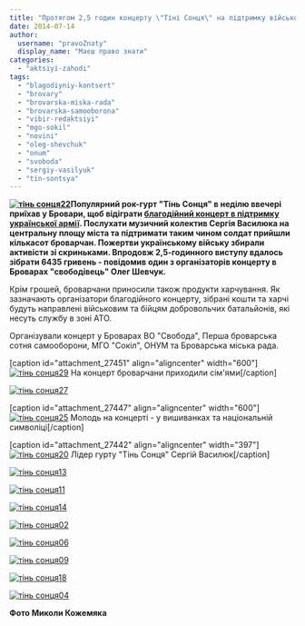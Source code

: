 ```yaml
---
title: "Протягом 2,5 годин концерту \"Тіні Сонця\" на підтримку військових зібрали понад 6000 грн"
date: 2014-07-14
author: 
  username: "pravoZnaty"
  display_name: "Маєш право знати"
categories: 
  - "aktsiyi-zahodi"
tags: 
  - "blagodiyniy-kontsert"
  - "brovary"
  - "brovarska-miska-rada"
  - "brovarska-samooborona"
  - "vibir-redaktsiyi"
  - "mgo-sokil"
  - "novini"
  - "oleg-shevchuk"
  - "onum"
  - "svoboda"
  - "sergiy-vasilyuk"
  - "tin-sontsya"
---
```


**[![тінь сонця22](https://mpz.brovary.org/wp-content/uploads/2014/07/tin-sontsya22.jpg)](https://mpz.brovary.org/wp-content/uploads/2014/07/tin-sontsya22.jpg)Популярний рок-гурт "Тінь Сонця" в неділю ввечері приїхав у Бровари, щоб відіграти [благодійний концерт в підтримку української армії](https://mpz.brovary.org/blagodiyniy-kontsert-gurtu-tin-sontsya/). Послухати музичний колектив Сергія Василюка на центральну площу міста та підтримати таким чином солдат прийшли кількасот броварчан. Пожертви українському війську збирали активісти зі скриньками. Впродовж 2,5-годинного виступу вдалось зібрати 6435 гривень - повідомив один з організаторів концерту в Броварах "свободівець" Олег Шевчук.**

Крім грошей, броварчани приносили також продукти харчування. Як зазначають організатори благодійного концерту, зібрані кошти та харчі будуть направлені військовим та бійцям добровольчих батальйонів, які несуть службу в зоні АТО.

Організували концерт у Броварах ВО "Свобода", Перша броварська сотня самооборони, МГО "Сокіл", ОНУМ та Броварська міська рада.

\[caption id="attachment\_27451" align="aligncenter" width="600"\][![тінь сонця29](https://mpz.brovary.org/wp-content/uploads/2014/07/tin-sontsya29.jpg)](https://mpz.brovary.org/wp-content/uploads/2014/07/tin-sontsya29.jpg) На концерт броварчани приходили сім'ями\[/caption\]

[![тінь сонця27](https://mpz.brovary.org/wp-content/uploads/2014/07/tin-sontsya27.jpg)](https://mpz.brovary.org/wp-content/uploads/2014/07/tin-sontsya27.jpg)

\[caption id="attachment\_27447" align="aligncenter" width="600"\][![тінь сонця25](https://mpz.brovary.org/wp-content/uploads/2014/07/tin-sontsya25.jpg)](https://mpz.brovary.org/wp-content/uploads/2014/07/tin-sontsya25.jpg) Молодь на концерті - у вишиванках та національній символіці\[/caption\]

\[caption id="attachment\_27442" align="aligncenter" width="397"\][![тінь сонця20](https://mpz.brovary.org/wp-content/uploads/2014/07/tin-sontsya20.jpg)](https://mpz.brovary.org/wp-content/uploads/2014/07/tin-sontsya20.jpg) Лідер гурту "Тінь Сонця" Сергій Василюк\[/caption\]

[![тінь сонця13](https://mpz.brovary.org/wp-content/uploads/2014/07/tin-sontsya13.jpg)](https://mpz.brovary.org/wp-content/uploads/2014/07/tin-sontsya13.jpg)

[![тінь сонця11](https://mpz.brovary.org/wp-content/uploads/2014/07/tin-sontsya11.jpg)](https://mpz.brovary.org/wp-content/uploads/2014/07/tin-sontsya11.jpg)

[![тінь сонця14](https://mpz.brovary.org/wp-content/uploads/2014/07/tin-sontsya14.jpg)](https://mpz.brovary.org/wp-content/uploads/2014/07/tin-sontsya14.jpg)

[![тінь сонця02](https://mpz.brovary.org/wp-content/uploads/2014/07/tin-sontsya02.jpg)](https://mpz.brovary.org/wp-content/uploads/2014/07/tin-sontsya02.jpg)

[![тінь сонця06](https://mpz.brovary.org/wp-content/uploads/2014/07/tin-sontsya06.jpg)](https://mpz.brovary.org/wp-content/uploads/2014/07/tin-sontsya06.jpg)

[![тінь сонця09](https://mpz.brovary.org/wp-content/uploads/2014/07/tin-sontsya09.jpg)](https://mpz.brovary.org/wp-content/uploads/2014/07/tin-sontsya09.jpg)

[![тінь сонця18](https://mpz.brovary.org/wp-content/uploads/2014/07/tin-sontsya18.jpg)](https://mpz.brovary.org/wp-content/uploads/2014/07/tin-sontsya18.jpg)

[![тінь сонця04](https://mpz.brovary.org/wp-content/uploads/2014/07/tin-sontsya04.jpg)](https://mpz.brovary.org/wp-content/uploads/2014/07/tin-sontsya04.jpg)

**Фото Миколи Кожемяка**
